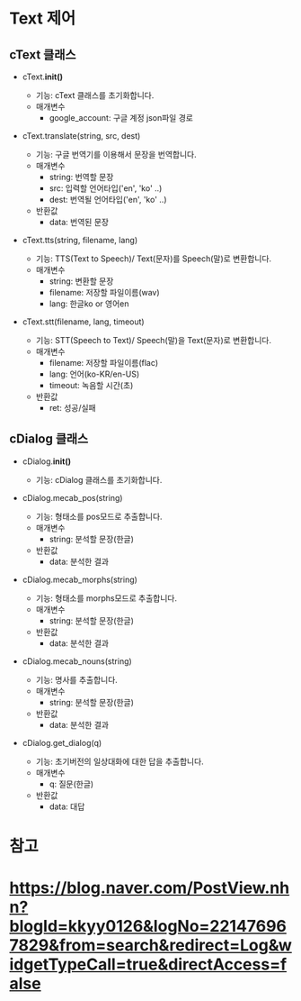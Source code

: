 # Text 제어

## cText 클래스 

+ cText.__init()__
  - 기능: cText 클래스를 초기화합니다.
  - 매개변수
    + google_account: 구글 계정 json파일 경로

+ cText.translate(string, src, dest)
  - 기능: 구글 번역기를 이용해서 문장을 번역합니다.
  - 매개변수
    + string: 번역할 문장
    + src: 입력할 언어타입('en', 'ko' ..)
    + dest: 번역될 언어타입('en', 'ko' ..)
  - 반환값
    + data: 번역된 문장

+ cText.tts(string, filename, lang)
  - 기능: TTS(Text to Speech)/ Text(문자)를 Speech(말)로 변환합니다.
  - 매개변수
    + string: 변환할 문장
    + filename: 저장할 파일이름(wav)
    + lang: 한글ko or 영어en

+ cText.stt(filename, lang, timeout)
  - 기능: STT(Speech to Text)/ Speech(말)을 Text(문자)로 변환합니다.
  - 매개변수
    + filename: 저장할 파일이름(flac)
    + lang: 언어(ko-KR/en-US)
    + timeout: 녹음할 시간(초)
  - 반환값
    + ret: 성공/실패


## cDialog 클래스

+ cDialog.__init()__
  - 기능: cDialog 클래스를 초기화합니다.

+ cDialog.mecab_pos(string)
  - 기능: 형태소를 pos모드로 추출합니다.
  - 매개변수
    + string: 분석할 문장(한글)
  - 반환값
    + data: 분석한 결과

+ cDialog.mecab_morphs(string)
  - 기능: 형태소를 morphs모드로 추출합니다.
  - 매개변수
    + string: 분석할 문장(한글)
  - 반환값
    + data: 분석한 결과

+ cDialog.mecab_nouns(string)
  - 기능: 명사를 추출합니다.
  - 매개변수
    + string: 분석할 문장(한글)
  - 반환값
    + data: 분석한 결과

+ cDialog.get_dialog(q)
  - 기능: 초기버전의 일상대화에 대한 답을 추출합니다.
  - 매개변수
    + q: 질문(한글)
  - 반환값
    + data: 대답


# 참고
# https://blog.naver.com/PostView.nhn?blogId=kkyy0126&logNo=221476967829&from=search&redirect=Log&widgetTypeCall=true&directAccess=false

